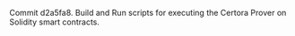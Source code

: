 Commit d2a5fa8.                    Build and Run scripts for executing the Certora Prover on Solidity smart contracts.